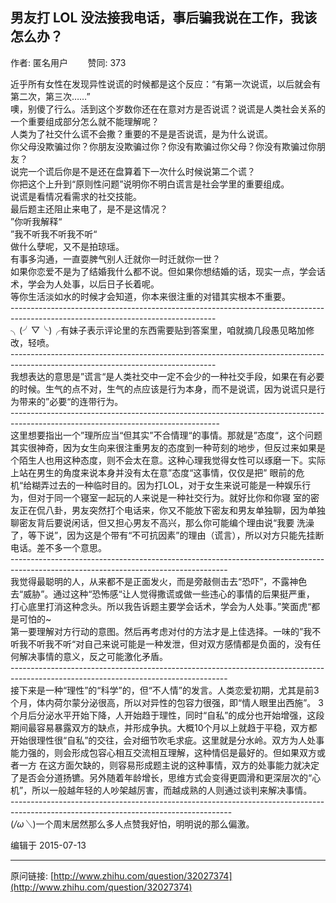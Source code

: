 ## 男友打 LOL 没法接我电话，事后骗我说在工作，我该怎么办？

作者: 匿名用户&nbsp;&nbsp;&nbsp;&nbsp;&nbsp;&nbsp;&nbsp;&nbsp;赞同: 373


近乎所有女性在发现异性说谎的时候都是这个反应：“有第一次说谎，以后就会有第二次，第三次……”<br>噢，别傻了行么。活到这个岁数你还在在意对方是否说谎？说谎是人类社会关系的一个重要组成部分怎么就不能理解呢？<br>人类为了社交什么谎不会撒？重要的不是是否说谎，是为什么说谎。<br>你父母没欺骗过你？你朋友没欺骗过你？你没有欺骗过你父母？你没有欺骗过你朋友？<br>说完一个谎后你是不是还在盘算着下一次什么时候说第二个谎？<br>你把这个上升到“原则性问题”说明你不明白谎言是社会学里的重要组成。<br>说谎是看情况看需求的社交技能。<br>最后题主还阻止来电了，是不是这情况？<br>”你听我解释“<br>”我不听我不听我不听“<br>做什么孽呢，又不是拍琼瑶。<br>有事多沟通，一直耍脾气别人迁就你一时迁就你一世？<br>如果你恋爱不是为了结婚我什么都不说。但如果你想结婚的话，现实一点，学会话术，学会为人处事，以后日子长着呢。<br>等你生活淡如水的时候才会知道，你本来很注重的对错其实根本不重要。<br>---------------------------------------------------------------------------------------------------------------------------------<br>╮(╯▽╰)╭有妹子表示评论里的东西需要贴到答案里，咱就摘几段愚见略加修改，轻喷。<br>---------------------------------------------------------------------------------------------------------------------------------<br>我想表达的意思是”谎言“是人类社交中一定不会少的一种社交手段，如果在有必要的时候。生气的点不对，生气的点应该是行为本身，而不是说谎，因为说谎只是行为带来的”必要“的连带行为。<br>----------------------------------------------------------------------------------------------------------------------------------<br>这里想要指出一个”理所应当“但其实”不合情理“的事情。那就是”态度“，这个问题其实很神奇，因为女生向来很注重男友的态度到一种苛刻的地步，但反过来如果是个陌生人也用这种态度，则不会太在意。这种心理我觉得女性可以琢磨一下。实际上站在男生的角度来说本身并没有太在意”态度“这事情，仅仅是把”
眼前的危机“给糊弄过去的一种临时目的。因为打LOL，对于女生来说可能是一种娱乐行为，但对于同一个寝室一起玩的人来说是一种社交行为。就好比你和你寝
室的密友正在侃八卦，男友突然打个电话来，你又不能放下密友和男友单独聊，因为单独聊密友背后要说闲话，但又担心男友不高兴，那么你可能编个理由说“我要
洗澡了，等下说”，因为这是个带有“不可抗因素”的理由（谎言），所以对方只能先挂断电话。差不多一个意思。<br>------------------------------------------------------------------------------------------------------------------------------------<br>我觉得最聪明的人，从来都不是正面发火，而是旁敲侧击去“恐吓”，不露神色去“威胁”。通过这种“恐怖感“让人觉得撒谎或做一些违心的事情的后果挺严重，
打心底里打消这种念头。所以我告诉题主要学会话术，学会为人处事。”笑面虎“都是可怕的~<br>第一要理解对方行动的意图。然后再考虑对付的方法才是上佳选择。一味的”我不听我不听我不听“对自己来说可能是一种发泄，但对双方感情都是负面的，没有任何解决事情的意义，反之可能激化矛盾。
<br>------------------------------------------------------------------------------------------------------------------------------------<br>接下来是一种“理性”的“科学”的，但“不人情”的发言。人类恋爱初期，尤其是前3个月，体内荷尔蒙分泌很高，所以对异性的包容力很强，即“情人眼里出西施”。
3个月后分泌水平开始下降，人开始趋于理性，同时“自私”的成分也开始增强，这段期间最容易暴露双方的缺点，并形成争执。大概10个月以上就趋于平稳，双方都开始很理性很“自私”的交往，会对细节吹毛求疵。这里就是分水岭。双方为人处事能力强的，则会形成包容心相互交流相互理解，这种情侣是最好的。但如果双方或者一方
在这方面欠缺的，则容易形成题主说的这种事情，双方的处事能力就决定了是否会分道扬镳。另外随着年龄增长，思维方式会变得更圆滑和更深层次的“心机”，所以一般越年轻的人吵架越厉害，而越成熟的人则通过谈判来解决事情。<br>-------------------------------------------------------------------------------------------------------------------------------------<br>(*/ω＼*)一个周末居然那么多人点赞我好怕，明明说的那么偏激。



编辑于 2015-07-13



---
原问链接: [http://www.zhihu.com/question/32027374](http://www.zhihu.com/question/32027374)